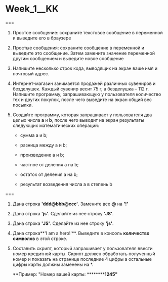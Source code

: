 # Week_1__KK






===
1. Простое сообщение: сохраните текстовое сообщение в переменной и выведите его в браузере
2. Простые сообщения: сохраните сообщение в переменной и выведите это сообщение. Затем замените значение переменной другим сообщением и выведите новое сообщение
3. Напишите несколько строк кода, выводящих на экран ваше имя и почтовый адрес.
4. Интернет-магазин занимается продажей различных сувениров и безделушек. Каждый сувенир весит 75 г, а безделушка – 112 г. Напишите программу, запрашивающую у пользователя количество тех и других покупок, после чего выведите на экран общий вес посылки.
5. Создайте программу, которая запрашивает у пользователя два целых числа **a** и **b**, после чего выводит на экран результаты следующих математических операций: 
    
    - сумма a и b; 
    
    - разница между a и b;
    
    - произведение a и b; 
    
    - частное от деления a на b; 
    
    - остаток от деления a на b;  
    
    - результат возведения числа a в степень b





===
1. Дана строка **'ddd@bbb@ccc'**. Замените все **@** на **'!'**
2. Дана строка **'js'**. Сделайте из нее строку **'JS'**.
3. Дана строка **'JS'**. Сделайте из нее строку **'js'**.
4. Дана строка**'I am a hero!'**. Выведите в консоль **количество символов** в этой строке.
5. Составить скрипт, который запрашивает у пользователя ввести номер кредитной карты. Скрипт должен обработать полученный номер и показать на странице последние 4 цифры а остальные цифры карты должны заменены на *.
    
    **Пример: "Номер вашей карты: **********1245"**
